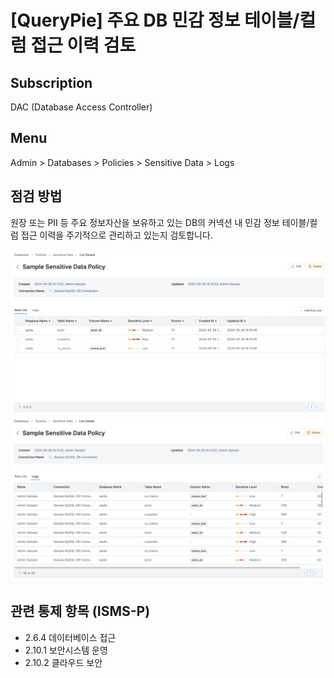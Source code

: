 # [QueryPie] 주요 DB 민감 정보 테이블/컬럼 접근 이력 검토

## Subscription 
DAC (Database Access Controller)

## Menu 
Admin > Databases > Policies > Sensitive Data > Logs 

## 점검 방법 
원장 또는 PII 등 주요 정보자산을 보유하고 있는 DB의 커넥션 내 민감 정보 테이블/컬럼 접근 이력을 주기적으로 관리하고 있는지 검토합니다.

![Sensitive Data Policy](images/sensitive-data-policy.png)
![Sensitive Data Policy Logs](images/sensitive-data-policy-logs.png)

## 관련 통제 항목 (ISMS-P)
- 2.6.4 데이터베이스 접근
- 2.10.1 보안시스템 운영
- 2.10.2 클라우드 보안